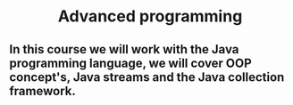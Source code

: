 # <div align="center"> Advanced programming </div>

## In this course we will work with the Java programming language, we will cover OOP concept's, Java streams and the Java collection framework.
